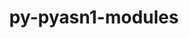 ---
title: "py-pyasn1-modules"
layout: cache
categories: [package, develop-2024-02-25]
meta: {"versions": ["0.2.8"], "compilers": ["apple-clang@=15.0.0", "gcc@=11.4.0"], "oss": ["ubuntu20.04", "ubuntu22.04", "ventura"], "platforms": ["darwin", "linux"], "targets": ["aarch64", "neoverse_v1", "neoverse_v2", "x86_64_v3"], "stacks": ["e4s", "e4s-neoverse-v2", "e4s-neoverse_v1", "ml-darwin-aarch64-mps", "ml-linux-x86_64-cpu", "ml-linux-x86_64-cuda", "ml-linux-x86_64-rocm", "root"], "num_specs": 9, "num_specs_by_stack": {"root": 9, "ml-darwin-aarch64-mps": 1, "e4s-neoverse_v1": 2, "e4s": 2, "e4s-neoverse-v2": 2, "ml-linux-x86_64-cuda": 2, "ml-linux-x86_64-rocm": 2, "ml-linux-x86_64-cpu": 2}}
spec_details: [{"hash": "bt2fn4pw22f6sj52osnduhxswdefwa2w", "compiler": "apple-clang@=15.0.0", "versions": ["0.2.8"], "os": "ventura", "platform": "darwin", "target": "aarch64", "variants": ["build_system=python_pip"], "stacks": ["root", "ml-darwin-aarch64-mps"], "size": "-", "tarball": "https://binaries.spack.io/releases/develop-2024-02-25/build_cache/darwin-ventura-aarch64/apple-clang-15.0.0/py-pyasn1-modules-0.2.8/darwin-ventura-aarch64-apple-clang-15.0.0-py-pyasn1-modules-0.2.8-bt2fn4pw22f6sj52osnduhxswdefwa2w.spack"}, {"hash": "4vq22zo7k6fr5chdgy54zsi7sutft4xo", "compiler": "gcc@=11.4.0", "versions": ["0.2.8"], "os": "ubuntu20.04", "platform": "linux", "target": "neoverse_v1", "variants": ["build_system=python_pip"], "stacks": ["root", "e4s-neoverse_v1"], "size": "-", "tarball": "https://binaries.spack.io/releases/develop-2024-02-25/build_cache/linux-ubuntu20.04-neoverse_v1/gcc-11.4.0/py-pyasn1-modules-0.2.8/linux-ubuntu20.04-neoverse_v1-gcc-11.4.0-py-pyasn1-modules-0.2.8-4vq22zo7k6fr5chdgy54zsi7sutft4xo.spack"}, {"hash": "ndu5zndqcqfzj7evsxrmvk6oquowqjer", "compiler": "gcc@=11.4.0", "versions": ["0.2.8"], "os": "ubuntu20.04", "platform": "linux", "target": "neoverse_v1", "variants": ["build_system=python_pip"], "stacks": ["root", "e4s-neoverse_v1"], "size": "-", "tarball": "https://binaries.spack.io/releases/develop-2024-02-25/build_cache/linux-ubuntu20.04-neoverse_v1/gcc-11.4.0/py-pyasn1-modules-0.2.8/linux-ubuntu20.04-neoverse_v1-gcc-11.4.0-py-pyasn1-modules-0.2.8-ndu5zndqcqfzj7evsxrmvk6oquowqjer.spack"}, {"hash": "y5zqgms46dnuf54hshdibh25ioaeosta", "compiler": "gcc@=11.4.0", "versions": ["0.2.8"], "os": "ubuntu20.04", "platform": "linux", "target": "x86_64_v3", "variants": ["build_system=python_pip"], "stacks": ["root", "e4s"], "size": "-", "tarball": "https://binaries.spack.io/releases/develop-2024-02-25/build_cache/linux-ubuntu20.04-x86_64_v3/gcc-11.4.0/py-pyasn1-modules-0.2.8/linux-ubuntu20.04-x86_64_v3-gcc-11.4.0-py-pyasn1-modules-0.2.8-y5zqgms46dnuf54hshdibh25ioaeosta.spack"}, {"hash": "yy4eqnjz7pxi52ifodihxh33onsqa3np", "compiler": "gcc@=11.4.0", "versions": ["0.2.8"], "os": "ubuntu20.04", "platform": "linux", "target": "x86_64_v3", "variants": ["build_system=python_pip"], "stacks": ["root", "e4s"], "size": "-", "tarball": "https://binaries.spack.io/releases/develop-2024-02-25/build_cache/linux-ubuntu20.04-x86_64_v3/gcc-11.4.0/py-pyasn1-modules-0.2.8/linux-ubuntu20.04-x86_64_v3-gcc-11.4.0-py-pyasn1-modules-0.2.8-yy4eqnjz7pxi52ifodihxh33onsqa3np.spack"}, {"hash": "l3oyzgkpk7w2qwsrhnzqguxnj5rs56e5", "compiler": "gcc@=11.4.0", "versions": ["0.2.8"], "os": "ubuntu22.04", "platform": "linux", "target": "neoverse_v2", "variants": ["build_system=python_pip"], "stacks": ["root", "e4s-neoverse-v2"], "size": "-", "tarball": "https://binaries.spack.io/releases/develop-2024-02-25/build_cache/linux-ubuntu22.04-neoverse_v2/gcc-11.4.0/py-pyasn1-modules-0.2.8/linux-ubuntu22.04-neoverse_v2-gcc-11.4.0-py-pyasn1-modules-0.2.8-l3oyzgkpk7w2qwsrhnzqguxnj5rs56e5.spack"}, {"hash": "wl7v3szaphek5rmbstihrslfsd6lpk3c", "compiler": "gcc@=11.4.0", "versions": ["0.2.8"], "os": "ubuntu22.04", "platform": "linux", "target": "neoverse_v2", "variants": ["build_system=python_pip"], "stacks": ["root", "e4s-neoverse-v2"], "size": "-", "tarball": "https://binaries.spack.io/releases/develop-2024-02-25/build_cache/linux-ubuntu22.04-neoverse_v2/gcc-11.4.0/py-pyasn1-modules-0.2.8/linux-ubuntu22.04-neoverse_v2-gcc-11.4.0-py-pyasn1-modules-0.2.8-wl7v3szaphek5rmbstihrslfsd6lpk3c.spack"}, {"hash": "gcazd6gz56a6j4qflgtdcm24yxsz7oq5", "compiler": "gcc@=11.4.0", "versions": ["0.2.8"], "os": "ubuntu22.04", "platform": "linux", "target": "x86_64_v3", "variants": ["build_system=python_pip"], "stacks": ["root", "ml-linux-x86_64-cuda", "ml-linux-x86_64-rocm", "ml-linux-x86_64-cpu"], "size": "-", "tarball": "https://binaries.spack.io/releases/develop-2024-02-25/build_cache/linux-ubuntu22.04-x86_64_v3/gcc-11.4.0/py-pyasn1-modules-0.2.8/linux-ubuntu22.04-x86_64_v3-gcc-11.4.0-py-pyasn1-modules-0.2.8-gcazd6gz56a6j4qflgtdcm24yxsz7oq5.spack"}, {"hash": "gznekcdo435r7hnsawsrjuvargycvjwy", "compiler": "gcc@=11.4.0", "versions": ["0.2.8"], "os": "ubuntu22.04", "platform": "linux", "target": "x86_64_v3", "variants": ["build_system=python_pip"], "stacks": ["root", "ml-linux-x86_64-cuda", "ml-linux-x86_64-rocm", "ml-linux-x86_64-cpu"], "size": "-", "tarball": "https://binaries.spack.io/releases/develop-2024-02-25/build_cache/linux-ubuntu22.04-x86_64_v3/gcc-11.4.0/py-pyasn1-modules-0.2.8/linux-ubuntu22.04-x86_64_v3-gcc-11.4.0-py-pyasn1-modules-0.2.8-gznekcdo435r7hnsawsrjuvargycvjwy.spack"}]
---